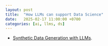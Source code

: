 ```yaml
---
layout: post
title:  "How LLMs can support Data Science"
date:   2025-02-17 11:00:00 +0700
categories: [ai, llms, ds]
---
```


- [Synthetic Data Generation with LLMs](https://towardsdatascience.com/synthetic-data-generation-with-llms/).
